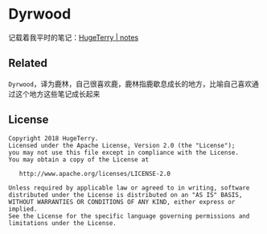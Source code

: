 # Dyrwood

记载着我平时的笔记：[HugeTerry | notes](http://notes.hugeterry.cn/)

## Related
`Dyrwood`，译为鹿林，自己很喜欢鹿，鹿林指鹿歇息成长的地方，比喻自己喜欢通过这个地方这些笔记成长起来

## License
    Copyright 2018 HugeTerry.
    Licensed under the Apache License, Version 2.0 (the "License");
    you may not use this file except in compliance with the License.
    You may obtain a copy of the License at

       http://www.apache.org/licenses/LICENSE-2.0

    Unless required by applicable law or agreed to in writing, software
    distributed under the License is distributed on an "AS IS" BASIS,
    WITHOUT WARRANTIES OR CONDITIONS OF ANY KIND, either express or implied.
    See the License for the specific language governing permissions and
    limitations under the License.
